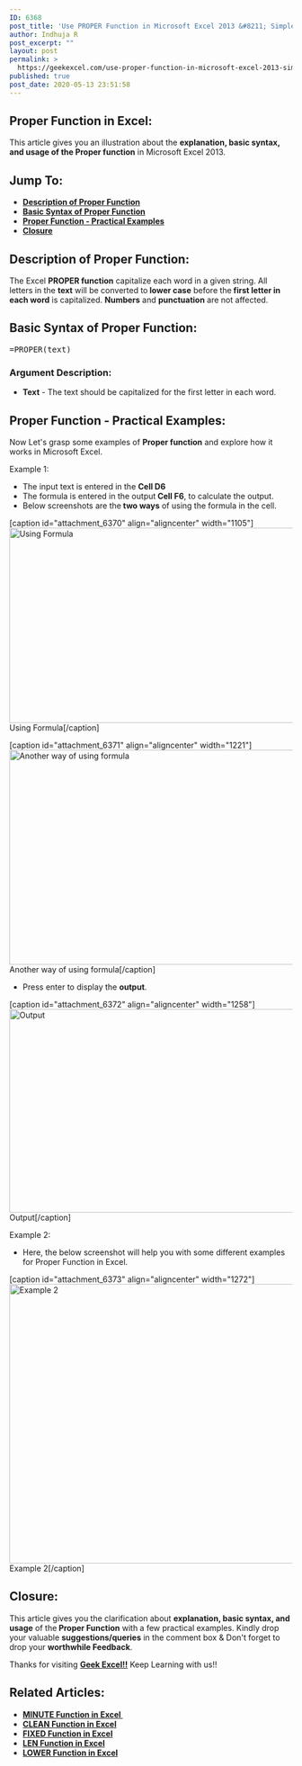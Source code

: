 ```yaml
---
ID: 6368
post_title: 'Use PROPER Function in Microsoft Excel 2013 &#8211; Simple methods!!'
author: Indhuja R
post_excerpt: ""
layout: post
permalink: >
  https://geekexcel.com/use-proper-function-in-microsoft-excel-2013-simple-methods/
published: true
post_date: 2020-05-13 23:51:58
---
```

<h2>Proper Function in Excel:</h2>
This article gives you an illustration about the <strong>explanation, basic syntax, and usage of the Proper function</strong> in Microsoft Excel 2013.
<h2>Jump To:</h2>
<ul>
 	<li><a href="#1"><strong>Description of Proper Function</strong></a></li>
 	<li><a href="#2"><strong>Basic Syntax of Proper Function</strong></a></li>
 	<li><a href="#3"><strong>Proper Function - Practical Examples</strong></a></li>
 	<li><a href="#4"><b>Closure</b></a></li>
</ul>
<h2 id="1"><strong>Description of Proper Function:</strong></h2>
<div class="field field-name-field-abstract field-type-text-long field-label-above">
<div class="field-items">
<div class="field-item even">

The Excel <strong>PROPER function</strong> capitalize each word in a given string. All letters in the <strong>text</strong> will be converted to<strong> lower case</strong> before the<strong> first letter in each word</strong> is capitalized. <strong>Numbers</strong> and <strong>punctuation</strong> are not affected.

</div>
</div>
</div>
<h2 id="2"><strong>Basic Syntax of Proper Function:</strong></h2>
<pre>=PROPER(text)</pre>
<h3><strong>Argument Description:</strong></h3>
<ul>
 	<li><strong>Text</strong> - The text should be capitalized for the first letter in each word.</li>
</ul>
<h2 id="3"><strong>Proper Function - Practical Examples:</strong></h2>
Now Let's grasp some examples of <strong>Proper </strong><b>function</b> and explore how it works in Microsoft Excel.

Example 1:
<ul>
 	<li>The input text is entered in the <strong>Cell D6</strong></li>
 	<li>The formula is entered in the output<strong> Cell F6</strong>, to calculate the output.</li>
 	<li>Below screenshots are the<strong> two ways</strong> of using the formula in the cell.</li>
</ul>
[caption id="attachment_6370" align="aligncenter" width="1105"]<img class="wp-image-6370 size-full" src="https://geekexcel.com/wp-content/uploads/2020/05/Screenshot_1-7.png" alt="Using Formula" width="1105" height="347" /> Using Formula[/caption]

[caption id="attachment_6371" align="aligncenter" width="1221"]<img class="wp-image-6371 size-full" src="https://geekexcel.com/wp-content/uploads/2020/05/Screenshot_2-6.png" alt="Another way of using formula" width="1221" height="382" /> Another way of using formula[/caption]
<ul>
 	<li>Press enter to display the <strong>output</strong>.</li>
</ul>
[caption id="attachment_6372" align="aligncenter" width="1258"]<img class="wp-image-6372 size-full" src="https://geekexcel.com/wp-content/uploads/2020/05/Screenshot_3-8.png" alt="Output" width="1258" height="362" /> Output[/caption]

Example 2:
<ul>
 	<li>Here, the below screenshot will help you with some different examples for Proper Function in Excel.</li>
</ul>
[caption id="attachment_6373" align="aligncenter" width="1272"]<img class="wp-image-6373 size-full" src="https://geekexcel.com/wp-content/uploads/2020/05/Screenshot_4-4.png" alt="Example 2" width="1272" height="497" /> Example 2[/caption]
<h2 id="4">Closure:</h2>
This article gives you the clarification about <strong>explanation, basic syntax, and usage</strong> of the<strong> Proper Function</strong> with a few practical examples. Kindly drop your valuable <strong>suggestions/queries</strong> in the comment box &amp; Don't forget to drop your <strong>worthwhile Feedback</strong>.

Thanks for visiting <strong><a href="https://geekexcel.com/">Geek Excel!!</a></strong> Keep Learning with us!!
<h2>Related Articles:</h2>
<ul>
 	<li><a href="https://geekexcel.com/how-to-use-minute-function-in-excel-365/" rel="nofollow"><strong>MINUTE Function in Excel </strong></a></li>
 	<li><a href="https://geekexcel.com/how-to-use-clean-function-in-microsoft-excel-365/" rel="nofollow"><strong>CLEAN Function in Excel</strong></a></li>
 	<li><a href="https://geekexcel.com/how-to-use-fixed-function-in-microsoft-excel-2007/" rel="nofollow"><strong>FIXED Function in Excel</strong></a></li>
 	<li><a href="https://geekexcel.com/how-to-use-len-function-in-microsoft-excel-365/" rel="nofollow"><strong>LEN Function in Excel</strong></a></li>
 	<li><a href="https://geekexcel.com/how-to-use-lower-function-in-microsoft-excel-365/" rel="nofollow"><strong>LOWER Function in Excel</strong></a></li>
</ul>